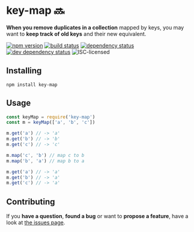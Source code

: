 # key-map 🔜

**When you remove duplicates in a collection** mapped by keys, you may want to **keep track of old keys** and their new equivalent.

[![npm version](https://img.shields.io/npm/v/key-map.svg)](https://www.npmjs.com/package/key-map)
[![build status](https://img.shields.io/travis/derhuerst/key-map.svg)](https://travis-ci.org/derhuerst/key-map)
[![dependency status](https://img.shields.io/david/derhuerst/key-map.svg)](https://david-dm.org/derhuerst/key-map)
[![dev dependency status](https://img.shields.io/david/dev/derhuerst/key-map.svg)](https://david-dm.org/derhuerst/key-map#info=devDependencies)
![ISC-licensed](https://img.shields.io/github/license/derhuerst/key-map.svg)


## Installing

```
npm install key-map
```


## Usage

```js
const keyMap = require('key-map')
const m = keyMap(['a', 'b', 'c'])

m.get('a') // -> 'a'
m.get('b') // -> 'b'
m.get('c') // -> 'c'

m.map('c', 'b') // map c to b
m.map('b', 'a') // map b to a

m.get('a') // -> 'a'
m.get('b') // -> 'a'
m.get('c') // -> 'a'
```


## Contributing

If you **have a question**, **found a bug** or want to **propose a feature**, have a look at [the issues page](https://github.com/derhuerst/key-map/issues).

